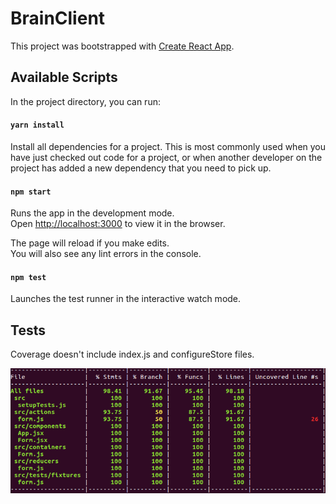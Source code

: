 # BrainClient
This project was bootstrapped with [Create React App](https://github.com/facebookincubator/create-react-app).

## Available Scripts

In the project directory, you can run:

#### `yarn install`

Install all dependencies for a project. This is most commonly used when you have just checked out code for a project, or when another developer on the project has added a new dependency that you need to pick up.

#### `npm start`

Runs the app in the development mode.<br>
Open [http://localhost:3000](http://localhost:3000) to view it in the browser.

The page will reload if you make edits.<br>
You will also see any lint errors in the console.

#### `npm test`

Launches the test runner in the interactive watch mode.<br>

## Tests

Coverage doesn't include index.js and configureStore files.

![Tests coverage](https://github.com/gostekk/bh/blob/docs/docs/clientTests.png)